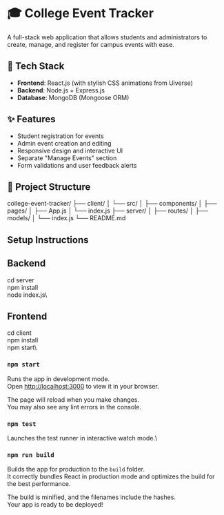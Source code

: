 # 🎓 College Event Tracker

A full-stack web application that allows students and administrators to create, manage, and register for campus events with ease.

## 🔧 Tech Stack
- **Frontend**: React.js (with stylish CSS animations from Uiverse)
- **Backend**: Node.js + Express.js
- **Database**: MongoDB (Mongoose ORM)

## ✨ Features
- Student registration for events
- Admin event creation and editing
- Responsive design and interactive UI
- Separate "Manage Events" section
- Form validations and user feedback alerts

## 📁 Project Structure
college-event-tracker/
├── client/
│   └── src/
│       ├── components/
│       ├── pages/
│       ├── App.js
│       └── index.js
├── server/
│   ├── routes/
│   ├── models/
│   └── index.js
└── README.md

## Setup Instructions
## Backend
cd server\
npm install\
node index.js\

## Frontend
cd client\
npm install\
npm start\


### `npm start`

Runs the app in development mode.\
Open [http://localhost:3000](http://localhost:3000) to view it in your browser.

The page will reload when you make changes.\
You may also see any lint errors in the console.

### `npm test`

Launches the test runner in interactive watch mode.\

### `npm run build`

Builds the app for production to the `build` folder.\
It correctly bundles React in production mode and optimizes the build for the best performance.

The build is minified, and the filenames include the hashes.\
Your app is ready to be deployed!



